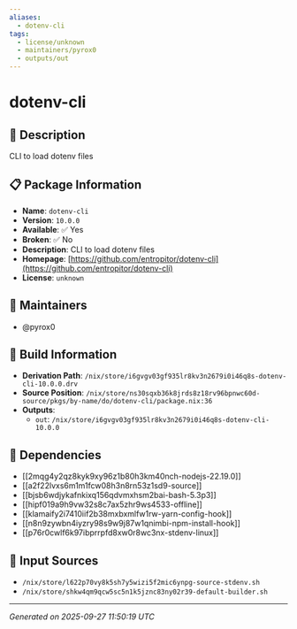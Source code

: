 ```yaml
---
aliases:
  - dotenv-cli
tags:
  - license/unknown
  - maintainers/pyrox0
  - outputs/out
---
```


# dotenv-cli

## 📝 Description

CLI to load dotenv files

## 📋 Package Information

- **Name**: `dotenv-cli`
- **Version**: `10.0.0`
- **Available**: ✅ Yes
- **Broken**: ✅ No
- **Description**: CLI to load dotenv files
- **Homepage**: [https://github.com/entropitor/dotenv-cli](https://github.com/entropitor/dotenv-cli)
- **License**: `unknown`
## 👥 Maintainers

- @pyrox0


## 🔧 Build Information

- **Derivation Path**: `/nix/store/i6gvgv03gf935lr8kv3n2679i0i46q8s-dotenv-cli-10.0.0.drv`
- **Source Position**: `/nix/store/ns30sqxb36k8jrds8z18rv96bpnwc60d-source/pkgs/by-name/do/dotenv-cli/package.nix:36`
- **Outputs**:
  - `out`:  `/nix/store/i6gvgv03gf935lr8kv3n2679i0i46q8s-dotenv-cli-10.0.0`

## 🔗 Dependencies

- [[2mqg4y2qz8kyk9xy96z1b80h3km40nch-nodejs-22.19.0]]
- [[a2f22lvxs6m1m1fcw08h3n8rn53z1sd9-source]]
- [[bjsb6wdjykafnkixq156qdvmxhsm2bai-bash-5.3p3]]
- [[hipf019a9h9vw32s8c7ax5zhr9ws4533-offline]]
- [[klamaify2i7410iif2b38mxbxmlfw1rw-yarn-config-hook]]
- [[n8n9zywbn4iyzry98s9w9j87w1qnimbi-npm-install-hook]]
- [[p76r0cwlf6k97ibprrpfd8xw0r8wc3nx-stdenv-linux]]

## 📁 Input Sources

- `/nix/store/l622p70vy8k5sh7y5wizi5f2mic6ynpg-source-stdenv.sh`
- `/nix/store/shkw4qm9qcw5sc5n1k5jznc83ny02r39-default-builder.sh`

---
*Generated on 2025-09-27 11:50:19 UTC*
